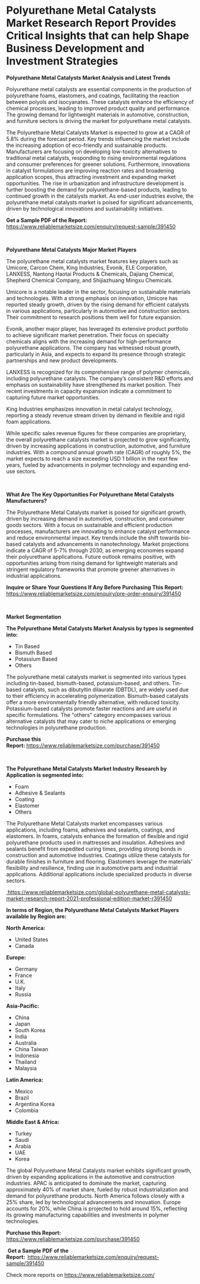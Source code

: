 <p><h1>Polyurethane Metal Catalysts Market Research Report Provides Critical Insights that can help Shape Business Development and Investment Strategies</h1></p><p><strong>Polyurethane Metal Catalysts Market Analysis and Latest Trends</strong></p>
<p><p>Polyurethane metal catalysts are essential components in the production of polyurethane foams, elastomers, and coatings, facilitating the reaction between polyols and isocyanates. These catalysts enhance the efficiency of chemical processes, leading to improved product quality and performance. The growing demand for lightweight materials in automotive, construction, and furniture sectors is driving the market for polyurethane metal catalysts.</p><p>The Polyurethane Metal Catalysts Market is expected to grow at a CAGR of 5.8% during the forecast period. Key trends influencing the market include the increasing adoption of eco-friendly and sustainable products. Manufacturers are focusing on developing low-toxicity alternatives to traditional metal catalysts, responding to rising environmental regulations and consumer preferences for greener solutions. Furthermore, innovations in catalyst formulations are improving reaction rates and broadening application scopes, thus attracting investment and expanding market opportunities. The rise in urbanization and infrastructure development is further boosting the demand for polyurethane-based products, leading to continued growth in the catalysts market. As end-user industries evolve, the polyurethane metal catalysts market is poised for significant advancements, driven by technological innovations and sustainability initiatives.</p></p>
<p><strong>Get a Sample PDF of the Report:&nbsp;</strong> <a href="https://www.reliablemarketsize.com/enquiry/request-sample/391450?utm_campaign=3248&utm_medium=2&utm_source=Github&utm_content=ia&utm_term=29032025&utm_id=polyurethane-metal-catalysts">https://www.reliablemarketsize.com/enquiry/request-sample/391450</a></p>
<p>&nbsp;</p>
<p><strong>Polyurethane Metal Catalysts Major Market Players</strong></p>
<p><p>The polyurethane metal catalysts market features key players such as Umicore, Carcon Chem, King Industries, Evonik, ELE Corporation, LANXESS, Nantong Haotai Products & Chemicals, Dajiang Chemical, Shepherd Chemical Company, and Shijiazhuang Mingxu Chemicals. </p><p>Umicore is a notable leader in the sector, focusing on sustainable materials and technologies. With a strong emphasis on innovation, Umicore has reported steady growth, driven by the rising demand for efficient catalysts in various applications, particularly in automotive and construction sectors. Their commitment to research positions them well for future expansion.</p><p>Evonik, another major player, has leveraged its extensive product portfolio to achieve significant market penetration. Their focus on specialty chemicals aligns with the increasing demand for high-performance polyurethane applications. The company has witnessed robust growth, particularly in Asia, and expects to expand its presence through strategic partnerships and new product developments.</p><p>LANXESS is recognized for its comprehensive range of polymer chemicals, including polyurethane catalysts. The company’s consistent R&D efforts and emphasis on sustainability have strengthened its market position. Their recent investments in capacity expansion indicate a commitment to capturing future market opportunities.</p><p>King Industries emphasizes innovation in metal catalyst technology, reporting a steady revenue stream driven by demand in flexible and rigid foam applications. </p><p>While specific sales revenue figures for these companies are proprietary, the overall polyurethane catalysts market is projected to grow significantly, driven by increasing applications in construction, automotive, and furniture industries. With a compound annual growth rate (CAGR) of roughly 5%, the market expects to reach a size exceeding USD 1 billion in the next few years, fueled by advancements in polymer technology and expanding end-use sectors.</p></p>
<p>&nbsp;</p>
<p><strong>What Are The Key Opportunities For Polyurethane Metal Catalysts Manufacturers?</strong></p>
<p><p>The Polyurethane Metal Catalysts market is poised for significant growth, driven by increasing demand in automotive, construction, and consumer goods sectors. With a focus on sustainable and efficient production processes, manufacturers are innovating to enhance catalyst performance and reduce environmental impact. Key trends include the shift towards bio-based catalysts and advancements in nanotechnology. Market projections indicate a CAGR of 5-7% through 2030, as emerging economies expand their polyurethane applications. Future outlook remains positive, with opportunities arising from rising demand for lightweight materials and stringent regulatory frameworks that promote greener alternatives in industrial applications.</p></p>
<p><strong>Inquire or Share Your Questions If Any Before Purchasing This Report:</strong> <a href="https://www.reliablemarketsize.com/enquiry/pre-order-enquiry/391450?utm_campaign=3248&utm_medium=2&utm_source=Github&utm_content=ia&utm_term=29032025&utm_id=polyurethane-metal-catalysts">https://www.reliablemarketsize.com/enquiry/pre-order-enquiry/391450</a></p>
<p>&nbsp;</p>
<p><strong>Market Segmentation</strong></p>
<p><strong>The Polyurethane Metal Catalysts Market Analysis by types is segmented into:</strong></p>
<p><ul><li>Tin Based</li><li>Bismuth Based</li><li>Potassium Based</li><li>Others</li></ul></p>
<p><p>The polyurethane metal catalysts market is segmented into various types including tin-based, bismuth-based, potassium-based, and others. Tin-based catalysts, such as dibutyltin dilaurate (DBTDL), are widely used due to their efficiency in accelerating polymerization. Bismuth-based catalysts offer a more environmentally friendly alternative, with reduced toxicity. Potassium-based catalysts promote faster reactions and are useful in specific formulations. The "others" category encompasses various alternative catalysts that may cater to niche applications or emerging technologies in polyurethane production.</p></p>
<p><strong>Purchase this Report:&nbsp;</strong><a href="https://www.reliablemarketsize.com/purchase/391450?utm_campaign=3248&utm_medium=2&utm_source=Github&utm_content=ia&utm_term=29032025&utm_id=polyurethane-metal-catalysts">https://www.reliablemarketsize.com/purchase/391450</a></p>
<p>&nbsp;</p>
<p><strong>The Polyurethane Metal Catalysts Market Industry Research by Application is segmented into:</strong></p>
<p><ul><li>Foam</li><li>Adhesive & Sealants</li><li>Coating</li><li>Elastomer</li><li>Others</li></ul></p>
<p><p>The Polyurethane Metal Catalysts market encompasses various applications, including foams, adhesives and sealants, coatings, and elastomers. In foams, catalysts enhance the formation of flexible and rigid polyurethane products used in mattresses and insulation. Adhesives and sealants benefit from expedited curing times, providing strong bonds in construction and automotive industries. Coatings utilize these catalysts for durable finishes in furniture and flooring. Elastomers leverage the materials’ flexibility and resilience, finding use in automotive parts and industrial applications. Additional applications include specialized products in diverse sectors.</p></p>
<p><a href="https://www.reliablemarketsize.com/global-polyurethane-metal-catalysts-market-research-report-2021-professional-edition-market-r391450?utm_campaign=3248&utm_medium=2&utm_source=Github&utm_content=ia&utm_term=29032025&utm_id=polyurethane-metal-catalysts">&nbsp;https://www.reliablemarketsize.com/global-polyurethane-metal-catalysts-market-research-report-2021-professional-edition-market-r391450</a></p>
<p><strong>In terms of Region, the Polyurethane Metal Catalysts Market Players available by Region are:</strong></p>
<p>
    <p> <strong> North America: </strong>
        <ul>
            <li>United States</li>
            <li>Canada</li>
        </ul>
        </p> 
    <p> <strong> Europe: </strong>
        <ul>
            <li>Germany</li>
            <li>France</li>
            <li>U.K.</li>
            <li>Italy</li>
            <li>Russia</li>
        </ul>
        </p> 
    <p> <strong> Asia-Pacific: </strong>
        <ul>
            <li>China</li>
            <li>Japan</li>
            <li>South Korea</li>
            <li>India</li>
            <li>Australia</li>
            <li>China Taiwan</li>
            <li>Indonesia</li>
            <li>Thailand</li>
            <li>Malaysia</li>
        </ul>
        </p> 
    <p> <strong> Latin America: </strong>
        <ul>
            <li>Mexico</li>
            <li>Brazil</li>
            <li>Argentina Korea</li>
            <li>Colombia</li>
        </ul>
        </p> 
    <p> <strong> Middle East & Africa: </strong>
        <ul>
            <li>Turkey</li>
            <li>Saudi</li>
            <li>Arabia</li>
            <li>UAE</li>
            <li>Korea</li>
        </ul>
    </p>
    </p>
<p><p>The global Polyurethane Metal Catalysts market exhibits significant growth, driven by expanding applications in the automotive and construction industries. APAC is anticipated to dominate the market, capturing approximately 40% of market share, fueled by robust industrialization and demand for polyurethane products. North America follows closely with a 25% share, led by technological advancements and innovation. Europe accounts for 20%, while China is projected to hold around 15%, reflecting its growing manufacturing capabilities and investments in polymer technologies.</p></p>
<p><strong>Purchase this Report: </strong><a href="https://www.reliablemarketsize.com/purchase/391450?utm_campaign=3248&utm_medium=2&utm_source=Github&utm_content=ia&utm_term=29032025&utm_id=polyurethane-metal-catalysts">https://www.reliablemarketsize.com/purchase/391450</a></p>
<p>&nbsp;<strong>Get a Sample PDF of the Report:&nbsp;&nbsp;</strong><a href="https://www.reliablemarketsize.com/enquiry/request-sample/391450?utm_campaign=3248&utm_medium=2&utm_source=Github&utm_content=ia&utm_term=29032025&utm_id=polyurethane-metal-catalysts">https://www.reliablemarketsize.com/enquiry/request-sample/391450</a></p>
<p><strong></strong></p>
<p>Check more reports on <a href="https://www.reliablemarketsize.com/?utm_campaign=3248&utm_medium=2&utm_source=Github&utm_content=ia&utm_term=29032025&utm_id=polyurethane-metal-catalysts">https://www.reliablemarketsize.com/</a></p>